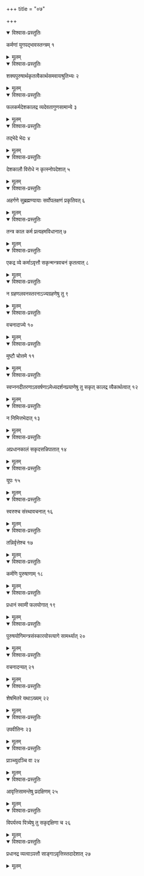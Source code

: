 +++
title = "०७"

+++


<details open><summary>विश्वास-प्रस्तुतिः</summary>

कर्मणां युगपद्भावस्तन्त्रम् १
</details>

<details><summary>मूलम्</summary>

कर्मणां युगपद्भावस्तन्त्रम् १
</details>


<details open><summary>विश्वास-प्रस्तुतिः</summary>

शक्यपुरुषार्थकृतत्वैकार्थसमवायश्रुतिभ्यः २
</details>

<details><summary>मूलम्</summary>

शक्यपुरुषार्थकृतत्वैकार्थसमवायश्रुतिभ्यः २
</details>


<details open><summary>विश्वास-प्रस्तुतिः</summary>

फलकर्मदेशकालद्र व्यदेवतागुणसामान्ये ३
</details>

<details><summary>मूलम्</summary>

फलकर्मदेशकालद्र व्यदेवतागुणसामान्ये ३
</details>


<details open><summary>विश्वास-प्रस्तुतिः</summary>

तद्भेदे भेदः ४
</details>

<details><summary>मूलम्</summary>

तद्भेदे भेदः ४
</details>


<details open><summary>विश्वास-प्रस्तुतिः</summary>

देशकालौ विरोधे न कृत्स्नोपदेशात् ५
</details>

<details><summary>मूलम्</summary>

देशकालौ विरोधे न कृत्स्नोपदेशात् ५
</details>


<details open><summary>विश्वास-प्रस्तुतिः</summary>

अहर्गणे सुब्रह्मण्यायाः सर्वोपलक्षणं प्रकृतिवत् ६
</details>

<details><summary>मूलम्</summary>

अहर्गणे सुब्रह्मण्यायाः सर्वोपलक्षणं प्रकृतिवत् ६
</details>


<details open><summary>विश्वास-प्रस्तुतिः</summary>

 तन्त्र काल कर्म प्रत्यहमविधानात् ७
</details>

<details><summary>मूलम्</summary>

 तन्त्र काल कर्म प्रत्यहमविधानात् ७
</details>


<details open><summary>विश्वास-प्रस्तुतिः</summary>

एकद्र व्ये कर्माऽवृत्तौ सकृन्मन्त्रवचनं कृतत्वात् ८
</details>

<details><summary>मूलम्</summary>

एकद्र व्ये कर्माऽवृत्तौ सकृन्मन्त्रवचनं कृतत्वात् ८
</details>


<details open><summary>विश्वास-प्रस्तुतिः</summary>

न ग्रहणलवनस्तरनाऽज्यग्रहणेषु तु ९
</details>

<details><summary>मूलम्</summary>

न ग्रहणलवनस्तरनाऽज्यग्रहणेषु तु ९
</details>


<details open><summary>विश्वास-प्रस्तुतिः</summary>

वचनादाज्ये १०
</details>

<details><summary>मूलम्</summary>

वचनादाज्ये १०
</details>


<details open><summary>विश्वास-प्रस्तुतिः</summary>

मुष्टौ चोत्तमे ११
</details>

<details><summary>मूलम्</summary>

मुष्टौ चोत्तमे ११
</details>


<details open><summary>विश्वास-प्रस्तुतिः</summary>

स्वप्ननदीतरणाऽववर्षणाऽमेध्यदर्शनप्रयाणेषु तु सकृत् कालद्र व्यैकार्थत्वात् १२
</details>

<details><summary>मूलम्</summary>

स्वप्ननदीतरणाऽववर्षणाऽमेध्यदर्शनप्रयाणेषु तु सकृत् कालद्र व्यैकार्थत्वात् १२
</details>


<details open><summary>विश्वास-प्रस्तुतिः</summary>

न निमित्तभेदात् १३
</details>

<details><summary>मूलम्</summary>

न निमित्तभेदात् १३
</details>


<details open><summary>विश्वास-प्रस्तुतिः</summary>

अप्रधानकालं सकृदसन्निपातात् १४
</details>

<details><summary>मूलम्</summary>

अप्रधानकालं सकृदसन्निपातात् १४
</details>


<details open><summary>विश्वास-प्रस्तुतिः</summary>

यूपः १५
</details>

<details><summary>मूलम्</summary>

यूपः १५
</details>


<details open><summary>विश्वास-प्रस्तुतिः</summary>

स्वरुश्च संस्थावचनात् १६
</details>

<details><summary>मूलम्</summary>

स्वरुश्च संस्थावचनात् १६
</details>


<details open><summary>विश्वास-प्रस्तुतिः</summary>

तन्निर्वृत्तेश्च १७
</details>

<details><summary>मूलम्</summary>

तन्निर्वृत्तेश्च १७
</details>


<details open><summary>विश्वास-प्रस्तुतिः</summary>

कर्मणि पुरुषाणाम् १८
</details>

<details><summary>मूलम्</summary>

कर्मणि पुरुषाणाम् १८
</details>


<details open><summary>विश्वास-प्रस्तुतिः</summary>

प्रधानं स्वामी फलयोगात् १९
</details>

<details><summary>मूलम्</summary>

प्रधानं स्वामी फलयोगात् १९
</details>


<details open><summary>विश्वास-प्रस्तुतिः</summary>

पुरुषयोगिमन्त्रसंस्कारयोस्त्यागे सामर्थ्यात् २०
</details>

<details><summary>मूलम्</summary>

पुरुषयोगिमन्त्रसंस्कारयोस्त्यागे सामर्थ्यात् २०
</details>


<details open><summary>विश्वास-प्रस्तुतिः</summary>

वचनादन्यत् २१
</details>

<details><summary>मूलम्</summary>

वचनादन्यत् २१
</details>


<details open><summary>विश्वास-प्रस्तुतिः</summary>

शेषमितरे यथाऽख्यम् २२
</details>

<details><summary>मूलम्</summary>

शेषमितरे यथाऽख्यम् २२
</details>


<details open><summary>विश्वास-प्रस्तुतिः</summary>

उपवीतिनः २३
</details>

<details><summary>मूलम्</summary>

उपवीतिनः २३
</details>


<details open><summary>विश्वास-प्रस्तुतिः</summary>

प्राञ्च्युदञ्चि वा २४
</details>

<details><summary>मूलम्</summary>

प्राञ्च्युदञ्चि वा २४
</details>


<details open><summary>विश्वास-प्रस्तुतिः</summary>

आवृत्तिसामन्तेषु प्रदक्षिणम् २५
</details>

<details><summary>मूलम्</summary>

आवृत्तिसामन्तेषु प्रदक्षिणम् २५
</details>


<details open><summary>विश्वास-प्रस्तुतिः</summary>

विपर्यस्य पित्र्येषु तु सकृद्दक्षिणा च २६
</details>

<details><summary>मूलम्</summary>

विपर्यस्य पित्र्येषु तु सकृद्दक्षिणा च २६
</details>


<details open><summary>विश्वास-प्रस्तुतिः</summary>

प्रधानद्र व्यत्वाऽपत्तौ साङ्गाऽवृत्तिस्तदादेशात् २७
</details>

<details><summary>मूलम्</summary>

प्रधानद्र व्यत्वाऽपत्तौ साङ्गाऽवृत्तिस्तदादेशात् २७
</details>
